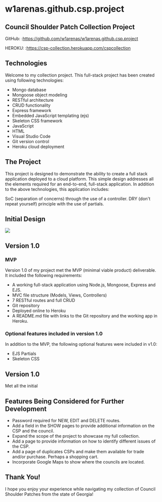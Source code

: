 # w1arenas.github.csp.project
## Council Shoulder Patch Collection Project

GitHub: <link>:<https://github.com/w1arenas/w1arenas.github.csp.project>

HEROKU: <link>:<https://csp-collection.herokuapp.com/cspcollection>

## Technologies
Welcome to my collection project. This full-stack project has been created using following technologies:

- Mongo database
- Mongoose object modeling
- RESTful architecture
- CRUD functionality
- Express framework
- Embedded JavaScript templating (ejs)
- Skeleton CSS framework
- JavaScript
- HTML
- Visual Studio Code
- Git version control
- Heroku cloud deployment

## The Project
This project is designed to demonstrate the ability to create a full stack application deployed to a cloud platform.  This simple design addresses all the elements required for an end-to-end, full-stack application. In addition to the above technologies, this application includes:

 SoC (separation of concerns) through the use of a controller.
 DRY (don't repeat yourself) principle with the use of partials.

 ## Initial Design

![](/public/images/project-draft.png)

## Version 1.0

### MVP
Version 1.0 of my project met the MVP (minimal viable product) deliverable. It included the following requirements:
- A working full-stack application using Node.js, Mongoose, Express and EJS.
- MVC file structure (Models, Views, Controllers)
- 7 RESTful routes and full CRUD
- Git repository
- Deployed online to Heroku
- A README.md file with links to the Git repository and the working app in Heroku.

### Optional features included in version 1.0
In addition to the MVP, the following optional features were included in v1.0:
- EJS Partials
- Skeleton CSS


## Version 1.0
Met all the initial 

## Features Being Considered for Further Development
- Password required for NEW, EDIT and DELETE routes.
- Add a field in the SHOW pages to provide additional information on the CSP and the council.
- Expand the scope of the project to showcase my full collection.
- Add a page to provide information on how to identify different issues of the CSP.
- Add a page of duplicates CSPs and make them available for trade and/or purchase. Perhaps a shopping cart.
- Incorporate Google Maps to show where the councils are located.

## Thank You!
I hope you enjoy your experience while navigating my collection of Council Shoulder Patches from the state of Georgia!
